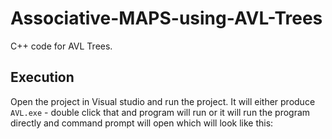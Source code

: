 # Associative-MAPS-using-AVL-Trees
C++ code for AVL Trees.
## Execution
Open the project in Visual studio and run the project.
It will either produce `AVL.exe` - double click that and program will run or it will run the program directly and command prompt will open which will look like this:

